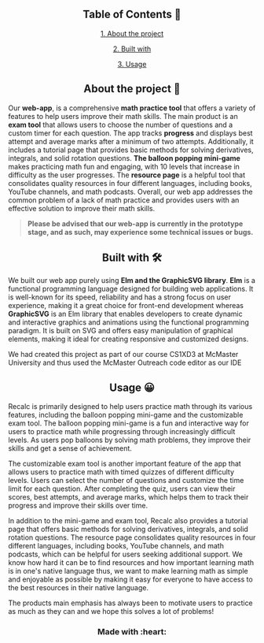 
<h2 align = "center">Table of Contents 📝</h2>
<p align = "center"><a href="#About">1. About the project<a></p>
<p align = "center"><a href="#Built">2. Built with</a></p>
<p align = "center"><a href="#Usage">3. Usage</a></p>
<div id = "About"><h2 align = "center">About the project 🤔</h2><div>
Our <b>web-app</b>, is a comprehensive <b>math practice tool</b> that offers a variety of features to help users improve their math skills. The main product is an <b>exam tool</b> that allows users to choose the number of questions and a custom timer for each question. The app tracks <b>progress</b> and displays best attempt and average marks after a minimum of two attempts. 
Additionally, it includes a tutorial page that provides basic methods for solving derivatives, integrals, and solid rotation questions. <b>The balloon popping mini-game</b> makes practicing math fun and engaging, with 10 levels that increase in difficulty as the user progresses. 
The <b>resource page</b> is a helpful tool that consolidates quality resources in four different languages, including books, YouTube channels, and math podcasts. 
Overall, our web app addresses the common problem of a lack of math practice and provides users with an effective solution to improve their math skills.


> <b>Please be advised that our web-app is currently in the prototype stage, and as such, may experience some technical issues or bugs.</b>

<div id = "Built"><h2 align = "center">Built with 🛠️</h2><div>
We built our web app purely using <b>Elm and the GraphicSVG library</b>. <b>Elm</b> is a functional programming language designed for building web applications. It is well-known for its speed, reliability and has a strong focus on user experience, making it a great choice for front-end development whereas <b>GraphicSVG</b> is an Elm library that enables developers to create dynamic and interactive graphics and animations using the functional programming paradigm. It is built on SVG and offers easy manipulation of graphical elements, making it ideal for creating responsive and customized designs.

We had created this project as part of our course CS1XD3 at McMaster University and thus used the McMaster Outreach code editor as our IDE

<div id = "Usage"><h2 align = "center">Usage 😀</h2><div>
Recalc is primarily designed to help users practice math through its various features, including the balloon popping mini-game and the customizable exam tool. The balloon popping mini-game is a fun and interactive way for users to practice math while progressing through increasingly difficult levels. As users pop balloons by solving math problems, they improve their skills and get a sense of achievement.

The customizable exam tool is another important feature of the app that allows users to practice math with timed quizzes of different difficulty levels. Users can select the number of questions and customize the time limit for each question. After completing the quiz, users can view their scores, best attempts, and average marks, which helps them to track their progress and improve their skills over time.

In addition to the mini-game and exam tool, Recalc also provides a tutorial page that offers basic methods for solving derivatives, integrals, and solid rotation questions. The resource page consolidates quality resources in four different languages, including books, YouTube channels, and math podcasts, which can be helpful for users seeking additional support. We know how hard it can be to find resources and how important learning math is in one's native language thus, we want to make learning math as simple and enjoyable as possible by making it easy for everyone to have access to the best resources in their native language.

The products main emphasis has always been to motivate users to practice as much as they can and we hope this solves a lot of problems!

<h3 align = "center">Made with :heart:</h3>
<p align = "center><b>Team L1G2<b></p>
